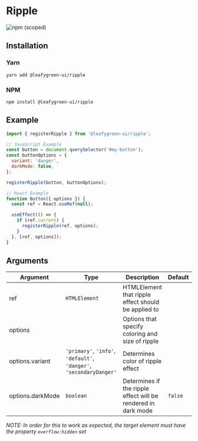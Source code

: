 # Ripple

![npm (scoped)](https://img.shields.io/npm/v/@leafygreen-ui/ripple.svg)

## Installation

### Yarn

```shell
yarn add @leafygreen-ui/ripple
```

### NPM

```shell
npm install @leafygreen-ui/ripple
```

## Example

```js
import { registerRipple } from '@leafygreen-ui/ripple';

// JavaScript Example
const button = document.querySelector('#my-button');
const buttonOptions = {
  variant: 'danger',
  darkMode: false,
};

registerRipple(button, buttonOptions);

// React Example
function Button({ options }) {
  const ref = React.useRef(null);

  useEffect(() => {
    if (ref.current) {
      registerRipple(ref, options);
    }
  }, [ref, options]);
}
```

## Arguments

| Argument         | Type                                                                | Description                                                   | Default |
| ---------------- | ------------------------------------------------------------------- | ------------------------------------------------------------- | ------- |
| ref              | `HTMLElement`                                                       | HTMLElement that ripple effect should be applied to           |         |
| options          |                                                                     | Options that specify coloring and size of ripple              |         |
| options.variant  | `'primary'`, `'info'`, `'default'`, `'danger'`, `'secondaryDanger'` | Determines color of ripple effect                             |         |
| options.darkMode | `boolean`                                                           | Determines if the ripple effect will be rendered in dark mode | `false` |

_NOTE: In order for this to work as expected, the target element must have the property `overflow:hidden` set_
